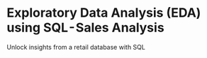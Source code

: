 # Exploratory Data Analysis (EDA) using SQL - Sales Analysis
Unlock insights from a retail database with SQL
